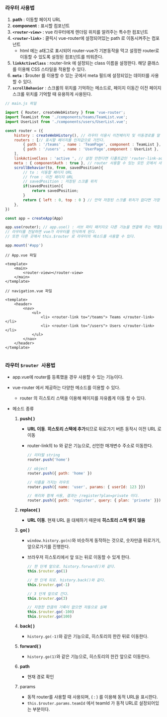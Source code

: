### 라우터 사용법

1. **path** : 이동할 페이지 URL 
2. **component** : 표시할 컴포넌트 
3. **`<router-view>`** : vue 라우터에게 렌더링 위치를 알려주는 특수한 컴포넌트 
4. **`<router-link>`** : 클릭시 vue-router에 설정되어있는 path 로 이동시켜주는 컴포넌트 
   - html 에는 a태그로 표시되어 router-vue가 기본동작을 막고 설정한 router로 이동할 수 있도록 설정된 컴포넌트를 띄워준다. 
5. **`linkActiveClass`** : router-link 에 설정되는 class  이름을 설정한다. 해당 클래스를 이용해 CSS 스타일을 적용할 수 있다. 
6. **`meta`** : $router 를 이용할 수 있는 곳에서 meta 필드에 설정되있는 데이터를 사용할 수 있다.
7. **`scrollBehavior`** : 스크롤의 위치를 기억하는 메소드로, 페이지 이동간 이전 페이지 스크롤 위치를 기억할 때 유용하게 사용된다. 

```js
// main.js 파일 

import { Router, createWebHistory } from 'vue-router';
import TeamList from './components/teams/TeamList.vue';
import UserList from './components/users/UserList.vue';

const router = ({
    history : createWebHistory(), // 라우터 이용시 이전페이지 및 이동경로를 알 수 있다. 
    routers : [// 표시할 페이지를 인자값으로 가진다. 
		{ path : '/teams' , name : 'TeamPage', component : TeamList }, 
		{ path : '/users' , name : 'UserPage',component : UserList }, 
    ],  
    linkActiveClass : 'active ', // 설정 안한다면 디폴트값인 'router-link-active' 로 설정된다. 
    meta : { componentAuth : true }, // router 사용할 수 있는 모든 곳에서 사용할 수 있는 데이터이다. 
    scrollBehavior(to, from, savedPosition){
        // to : 이동할 페이지 URL 
        // from : 이전 페이지 URL
        // savedPosition : 저장된 스크롤 위치 
        if(savedPosition){
            return savedPosition;
        }
        return { left : 0, top : 0 } // 만약 저장된 스크롤 위치가 없다면 가장 위쪽인 0,0 으로 이동
	},
})

const app = createApp(App)

app.use(router); // app.use() : 서브 파티 패키지오 다른 기능을 연결해 주는 역할을 한다.
// 라우터를 전달하면 vue가 라우터를 인식하게 된다.
// 또한 다른 곳에서 this.$router 로 라우터의 메소드를 사용할 수 있다. 

app.mount('#app')
```

```vue
// App.vue 파일

<template>
	<main>
		<router-view></router-view>    
	</main>
</template>
```

```vue
// navigation.vue 파일 

<template>
	<header>
        <nav>
            <ul>
                <li> <router-link to="/teams"> Teams </router-link></li>    
                <li> <router-link to="/users"> Users </router-link></li>    
            </ul>
    	</nav>
	</header>
</template>
    
```



### 라우터  `$router `사용법

- app.vue에 router를 등록했을 경우 사용할 수 있는 기능이다. 

- vue-router 에서 제공하는 다양한 메소드를 이용할 수 있다. 

  - router 의 히스토리 스택을 이용해 페이지를 자유롭게 이동 할 수 있다. 

- 메소드 종류

  1. **push( )**

     - **URL 이동**. **히스토리 스택에 추가**되므로 뒤로가기 버튼 동작시 이전 URL 로 이동

     - router-link의 to 와 같은 기능으로, 선언한 매개변수 주소로 이동한다. 

       ```js
       // 리터럴 string
       router.push('home')
       
       // object
       router.push({ path: 'home' })
       
       // 이름을 가지는 라우트
       router.push({ name: 'user', params: { userId: 123 }})
       
       // 쿼리와 함께 사용, 결과는 /register?plan=private 이다. 
       router.push({ path: 'register', query: { plan: 'private' }})
       ```

  2. **replace( )** 

     - **URL 이동**. 현재 URL 을 대체하기 때문에 **히스토리 스택 쌓지 않음**

  3. **go( )** 

     - `window.history.go(n)`와 비슷하게 동작하는 것으로, 숫자만큼 뒤로가기, 앞으로가기를 진행한다. 

     - 브라우저 히스토리에서 앞 또는 뒤로 이동할 수 있게 한다. 

       ```js
       // 한 단계 앞으로. history.forward()와 같다.
       this.$router.go(1)
       
       // 한 단계 뒤로. history.back()와 같다.
       this.$router.go(-1)
       
       // 3 단계 앞으로 간다.
       this.$router.go(3)
       
       // 지정한 만큼의 기록이 없으면 자동으로 실패 
       this.$router.go(-100)
       this.$router.go(100)
       ```

  4. **back( )**

     - `history.go(-1)`와 같은 기능으로, 히스토리의 한칸 뒤로 이동한다. 

  5. **forward( )**

     - `history.go(1)`와 같은 기능으로, 히스토리의 한칸 앞으로 이동한다. 

  6. **path** 

     - 현재 경로 확인

  7. params

     - 동적 router를 사용할 때 사용되며, ( : ) 를 이용해 동적 URL을 표시한다. 
     - `this.$router.params.teamId` 에서 teamId 가 동적 URL로 설정되어있는 부분이다. 



